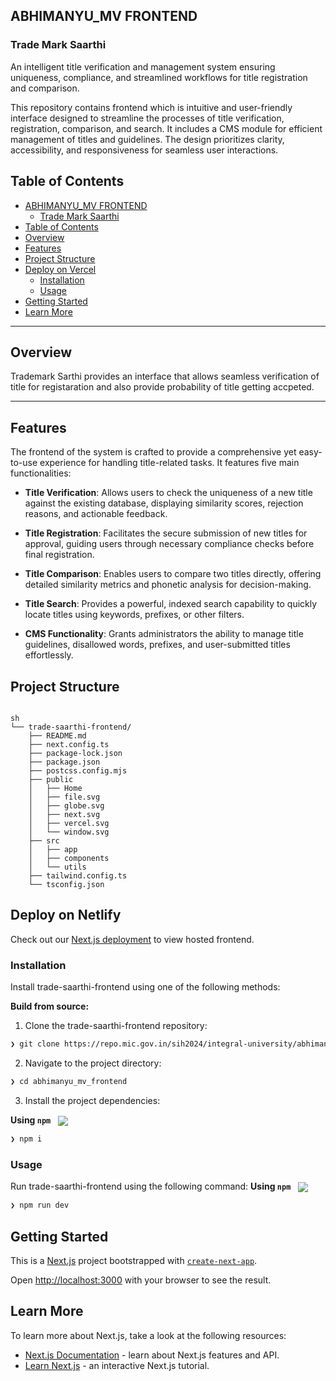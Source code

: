## ABHIMANYU_MV FRONTEND

### Trade Mark Saarthi

An intelligent title verification and management system ensuring uniqueness, compliance, and streamlined workflows for title registration and comparison.

This repository contains frontend which is intuitive and user-friendly interface designed to streamline the processes of title verification, registration, comparison, and search. It includes a CMS module for efficient management of titles and guidelines. The design prioritizes clarity, accessibility, and responsiveness for seamless user interactions.

##  Table of Contents

- [ABHIMANYU\_MV FRONTEND](#abhimanyu_mv-frontend)
  - [Trade Mark Saarthi](#trade-mark-saarthi)
- [Table of Contents](#table-of-contents)
- [Overview](#overview)
- [Features](#features)
- [Project Structure](#project-structure)
- [Deploy on Vercel](#deploy-on-vercel)
  - [Installation](#installation)
  - [Usage](#usage)
- [Getting Started](#getting-started)
- [Learn More](#learn-more)
---

##  Overview

Trademark Sarthi provides an interface that allows seamless verification of title for registaration and also provide probability of title getting accpeted.

---

##  Features

The frontend of the system is crafted to provide a comprehensive yet easy-to-use experience for handling title-related tasks. It features five main functionalities:

- **Title Verification**: Allows users to check the uniqueness of a new title against the existing database, displaying similarity scores, rejection reasons, and actionable feedback.

- **Title Registration**: Facilitates the secure submission of new titles for approval, guiding users through necessary compliance checks before final registration.

- **Title Comparison**: Enables users to compare two titles directly, offering detailed similarity metrics and phonetic analysis for decision-making.

- **Title Search**: Provides a powerful, indexed search capability to quickly locate titles using keywords, prefixes, or other filters.

- **CMS Functionality**: Grants administrators the ability to manage title guidelines, disallowed words, prefixes, and user-submitted titles effortlessly.

##  Project Structure

```##  Project Structure

sh
└── trade-saarthi-frontend/
    ├── README.md
    ├── next.config.ts
    ├── package-lock.json
    ├── package.json
    ├── postcss.config.mjs
    ├── public
    │   ├── Home
    │   ├── file.svg
    │   ├── globe.svg
    │   ├── next.svg
    │   ├── vercel.svg
    │   └── window.svg
    ├── src
    │   ├── app
    │   ├── components
    │   └── utils
    ├── tailwind.config.ts
    └── tsconfig.json
```

## Deploy on Netlify

Check out our [Next.js deployment](https://trade-saarthi-frontend.netlify.app/home) to view hosted frontend.

###  Installation

Install trade-saarthi-frontend using one of the following methods:

**Build from source:**

1. Clone the trade-saarthi-frontend repository:
```sh
❯ git clone https://repo.mic.gov.in/sih2024/integral-university/abhimanyu_mv_frontend.git
```

2. Navigate to the project directory:
```sh
❯ cd abhimanyu_mv_frontend
```

3. Install the project dependencies:


**Using `npm`** &nbsp; [<img align="center" src="https://img.shields.io/badge/npm-CB3837.svg?style={badge_style}&logo=npm&logoColor=white" />](https://www.npmjs.com/)

```sh
❯ npm i
```




###  Usage
Run trade-saarthi-frontend using the following command:
**Using `npm`** &nbsp; [<img align="center" src="https://img.shields.io/badge/npm-CB3837.svg?style={badge_style}&logo=npm&logoColor=white" />](https://www.npmjs.com/)

```sh
❯ npm run dev
```




##  Getting Started

This is a [Next.js](https://nextjs.org) project bootstrapped with [`create-next-app`](https://nextjs.org/docs/app/api-reference/cli/create-next-app).

Open [http://localhost:3000](http://localhost:3000) with your browser to see the result.


## Learn More

To learn more about Next.js, take a look at the following resources:

- [Next.js Documentation](https://nextjs.org/docs) - learn about Next.js features and API.
- [Learn Next.js](https://nextjs.org/learn) - an interactive Next.js tutorial.
